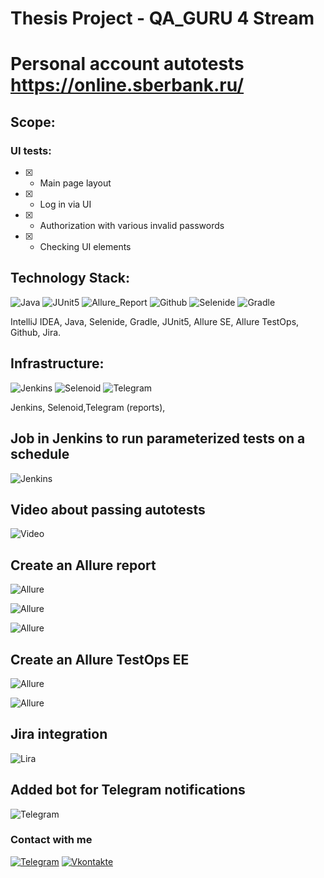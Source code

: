 # Thesis Project - QA_GURU 4 Stream

# Personal account autotests https://online.sberbank.ru/

## Scope:

### UI tests:

- [X] 
    - Main page layout
- [X] 
    - Log in via UI
- [X] 
    - Authorization with various invalid passwords
- [X] 
    - Checking UI elements

## Technology Stack:

![Java](files/stack/Java.png)
![JUnit5](files/stack/JUnit5.png)
![Allure_Report](files/stack/Allure_Report.png)
![Github](files/stack/Github.png)
![Selenide](files/stack/Selenide.png)
![Gradle](files/stack/Gradle.png)

IntelliJ IDEA, Java, Selenide, Gradle, JUnit5, Allure SE, Allure TestOps, Github, Jira.

## Infrastructure:

![Jenkins](files/stack/Jenkins.png)
![Selenoid](files/stack/Selenoid.png)
![Telegram](files/stack/Telegram.png)

Jenkins, Selenoid,Telegram (reports),

## Job in Jenkins to run parameterized tests on a schedule

![Jenkins](files/stack/Jenkins_1.png)

## Video about passing autotests

![Video](files/video1.gif)

## Create an Allure report

![Allure](files/Allure.png)

![Allure](files/stack/Allure_1.png)

![Allure](files/stack/Allure_2.png)

## Create an Allure TestOps EE

![Allure](files/stack/AllureOps_1.png)

![Allure](files/stack/AllureOps_2.png)

## Jira integration

![Lira](files/stack/Jira.png)

## Added bot for Telegram notifications

![Telegram](files/telegram.png)

### Сontact with me

[![Telegram](https://img.shields.io/badge/-Telegram-0b0a1a?style=for-the-badge&logo=telegram&logoColor=27A0D9)](https://t.me/LukeSkyQA)
[![Vkontakte](https://img.shields.io/badge/-Vkontakte-0b0a1a?style=for-the-badge&logo=Vk&logoColor=4F7DB3)](https://vk.com/johncoffeee)